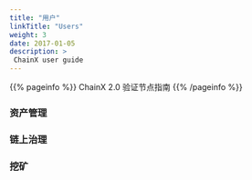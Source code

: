 ```yaml
---
title: "用户"
linkTitle: "Users"
weight: 3
date: 2017-01-05
description: >
 ChainX user guide
---
```


{{% pageinfo %}}
ChainX 2.0 验证节点指南
{{% /pageinfo %}}


### 资产管理


### 链上治理


### 挖矿


